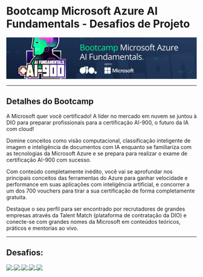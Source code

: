 # Bootcamp Microsoft Azure AI Fundamentals - Desafios de Projeto
<img src="imagem\01.jpeg" />

---
## Detalhes do Bootcamp
A Microsoft quer você certificado! A líder no mercado em nuvem se juntou à DIO para preparar profissionais para a certificação AI-900, o futuro da IA com cloud!

Domine conceitos como visão computacional, classificação inteligente de imagem e inteligência de documentos com IA enquanto se familiariza com as tecnologias da Microsoft Azure e se prepara para realizar o exame de certificação AI-900 com sucesso.

Com conteúdo completamente inédito, você vai se aprofundar nos principais conceitos das ferramentas do Azure para ganhar velocidade e performance em suas aplicações com inteligência artificial, e concorrer a um dos 700 vouchers para tirar a sua certificação de forma completamente gratuita.

Destaque o seu perfil para ser encontrado por recrutadores de grandes empresas através da Talent Match (plataforma de contratação da DIO) e conecte-se com grandes nomes da Microsoft em conteúdos teóricos, práticos e mentorias ao vivo.

---

## Desafios:
<a href="DP01 - Machine Learning com AzureML\DP01_README.md">
           <img align="center" src="https://img.shields.io/badge/Desafio%201-30A3DC?style=for-the-badge">
        </a>
<tr>
<a href="DP02 - Reconhecimento Facial no AzureML\DP02_README.md">
           <img align="center" src="https://img.shields.io/badge/Desafio%202-E94D5F?style=for-the-badge">
        </a>   
<tr> 
<a href="DP03 - Análise de Sentimentos com Language Studio no AzureML\DP03_README.md">
           <img align="center" src="https://img.shields.io/badge/Desafio%203-30A3DC?style=for-the-badge">
        </a>
<tr>    
<a href="DP04 - Utilizando AI Search no Azure Cognitive Search\DP04_README.md">
           <img align="center" src="https://img.shields.io/badge/Desafio%204-E94D5F?style=for-the-badge">
        </a>   
<tr>
<a href="DP05 - Explorando Recursos de IA Generativa com Copilot e OpenAI\DP05_README.md">
           <img align="center" src="https://img.shields.io/badge/Desafio%205-30A3DC?style=for-the-badge">
        </a>       
           


